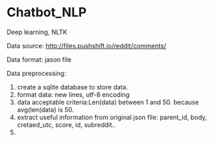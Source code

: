 # Chatbot_NLP

Deep learning, NLTK

Data source: http://files.pushshift.io/reddit/comments/

Data format: jason file

Data preprocessing:
1. create a sqlite database to store data.
2. format data: new lines, utf-8 encoding
3. data acceptable criteria:Len(data) between 1 and 50. because avg(len(data) is 50.
4. extract useful information from original json file: parent_id, body, cretaed_utc, score, id, subreddit..
5. 
